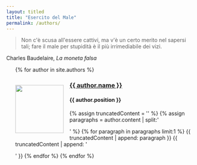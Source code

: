 ```yaml
---
layout: titled
title: "Esercito del Male"
permalink: /authors/
---
```


<blockquote class="quote">
  <p>Non c'è scusa all'essere cattivi, ma v'è un certo merito nel sapersi tali; fare il male per stupidità è il più irrimediabile dei vizi.</p>
</blockquote>
<div class="author">Charles Baudelaire, <cite>La moneta falsa</cite> </div>

<ul>
  {% for author in site.authors %}
    <br>
    <img src="img/{{ author.image }}" style="float: left; width:128px; height:128px; margin-right:16px; margin-top:32px; margin-bottom:8px;">
    <h3 style="display: flex;"><a href="{{ author.url }}">{{ author.name }}</a></h3>
    <h4>{{ author.position }}</h4>
    {% assign truncatedContent = '' %}
    {% assign paragraphs = author.content | split:'</p>' %}
    {% for paragraph in paragraphs limit:1 %}
      {{ truncatedContent | append: paragraph }}
      {{ truncatedContent | append: '</p>' }}
    {% endfor %}
  {% endfor %}
</ul>

